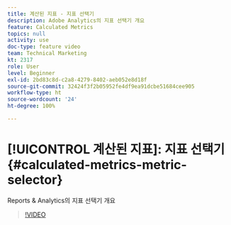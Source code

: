 ```yaml
---
title: 계산된 지표 - 지표 선택기
description: Adobe Analytics의 지표 선택기 개요
feature: Calculated Metrics
topics: null
activity: use
doc-type: feature video
team: Technical Marketing
kt: 2317
role: User
level: Beginner
exl-id: 2bd83c8d-c2a8-4279-8402-aeb052e8d18f
source-git-commit: 32424f3f2b05952fe4df9ea91dcbe51684cee905
workflow-type: ht
source-wordcount: '24'
ht-degree: 100%

---
```


# [!UICONTROL 계산된 지표]: 지표 선택기 {#calculated-metrics-metric-selector}

Reports &amp; Analytics의 지표 선택기 개요

>[!VIDEO](https://video.tv.adobe.com/v/25410/?quality=12)
